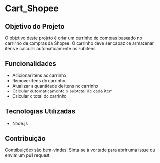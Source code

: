 # Cart_Shopee

## Objetivo do Projeto

O objetivo deste projeto é criar um carrinho de compras baseado no carrinho de compras da Shopee. O carrinho deve ser capaz de armazenar itens e calcular automaticamente os subitens.

## Funcionalidades

- Adicionar itens ao carrinho
- Remover itens do carrinho
- Atualizar a quantidade de itens no carrinho
- Calcular automaticamente o subtotal de cada item
- Calcular o total do carrinho

## Tecnologias Utilizadas

- Node.js


## Contribuição

Contribuições são bem-vindas! Sinta-se à vontade para abrir uma issue ou enviar um pull request.


